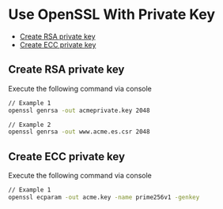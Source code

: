 # Use OpenSSL With Private Key


- [Create RSA private key](#create-rsa-private-key)
- [Create ECC private key](#create-ecc-private-key)





## Create RSA private key

Execute the following command via console

```bash
// Example 1
openssl genrsa -out acmeprivate.key 2048

// Example 2
openssl genrsa -out www.acme.es.csr 2048
```



## Create ECC private key

Execute the following command via console

```bash
// Example 1
openssl ecparam -out acme.key -name prime256v1 -genkey
```